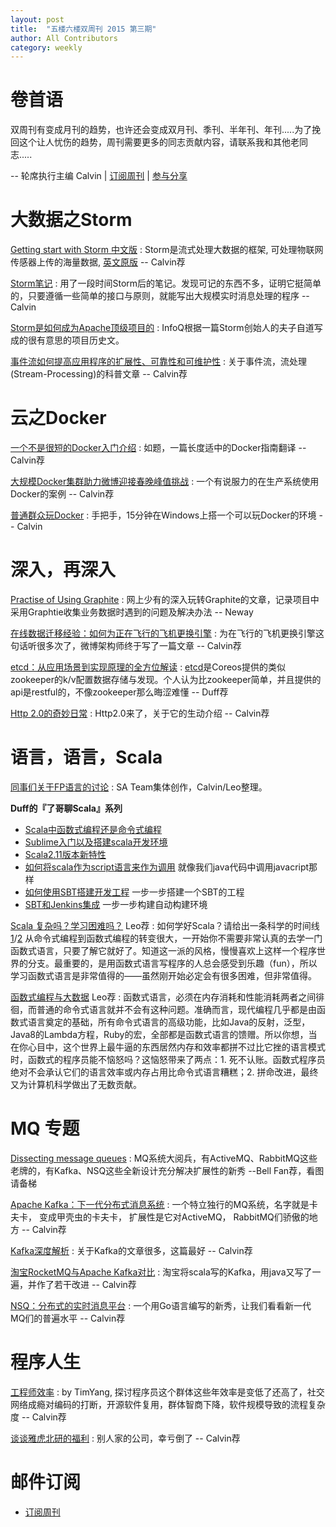 ```yaml
---
layout: post
title:  "五楼六楼双周刊 2015 第三期"
author: All Contributors
category: weekly
---
```


# 卷首语

双周刊有变成月刊的趋势，也许还会变成双月刊、季刊、半年刊、年刊.....为了挽回这个让人忧伤的趋势，周刊需要更多的同志贡献内容，请联系我和其他老同志.....

-- 轮席执行主编 Calvin \| [订阅周刊](http://f5f6.github.io/subscribe.html) \| [参与分享](http://f5f6.github.io/2014/12/28/welcome-to-jekyll/) 


# 大数据之Storm

[Getting start with Storm 中文版](http://ifeve.com/getting-started-with-stom-index/) 
: Storm是流式处理大数据的框架, 可处理物联网传感器上传的海量数据, [英文原版](http://it-ebooks.info/book/888/) -- Calvin荐

[Storm笔记](http://calvin1978.blogcn.com/articles/stormnotes.html) 
: 用了一段时间Storm后的笔记。发现可记的东西不多，证明它挺简单的，只要遵循一些简单的接口与原则，就能写出大规模实时消息处理的程序 -- Calvin

[Storm是如何成为Apache顶级项目的](http://www.infoq.com/cn/news/2014/10/storm-apache-top-level-project)
: InfoQ根据一篇Storm创始人的夫子自道写成的很有意思的项目历史文。

[事件流如何提高应用程序的扩展性、可靠性和可维护性](http://www.infoq.com/cn/articles/eventflow-app-scalability-reliability-maintainability)
: 关于事件流，流处理(Stream-Processing)的科普文章 -- Calvin荐

# 云之Docker

[一个不是很短的Docker入门介绍](http://dockerone.com/article/277)
: 如题，一篇长度适中的Docker指南翻译 -- Calvin荐

[大规模Docker集群助力微博迎接春晚峰值挑战](http://www.weibo.com/p/1001603811301997572906)
: 一个有说服力的在生产系统使用Docker的案例 -- Calvin荐

[普通群众玩Docker](http://calvin1978.blogcn.com/articles/begintodocker.html)
: 手把手，15分钟在Windows上搭一个可以玩Docker的环境 -- Calvin


# 深入，再深入

[Practise of Using Graphite](http://neway6655.github.io/graphite/2015/03/24/practise-of-using-graphite.html)
: 网上少有的深入玩转Graphite的文章，记录项目中采用Graphtie收集业务数据时遇到的问题及解决办法 -- Neway


[在线数据迁移经验：如何为正在飞行的飞机更换引擎](http://www.infoq.com/cn/articles/online-data-migration-experience)
: 为在飞行的飞机更换引擎这句话听很多次了，微博架构师终于写了一篇文章 -- Calvin荐

[etcd：从应用场景到实现原理的全方位解读](http://www.infoq.com/cn/articles/etcd-interpretation-application-scenario-implement-principle)
: [etcd](https://github.com/coreos/etcd)是Coreos提供的类似zookeeper的k/v配置数据存储与发现。个人认为比zookeeper简单，并且提供的api是restful的，不像zookeeper那么晦涩难懂 -- Duff荐

[Http 2.0的奇妙日常](http://www.alloyteam.com/2015/03/http2-0-di-qi-miao-ri-chang/)
: Http2.0来了，关于它的生动介绍 -- Calvin荐

# 语言，语言，Scala

[同事们关于FP语言的讨论](http://aleung.github.io/blog/2015/01/25/fp/)
: SA Team集体创作，Calvin/Leo整理。

**Duff的『了哥聊Scala』系列**

* [Scala中函数式编程还是命令式编程](http://duffqiu.github.io/blog/2015/02/05/fp-or-imperative-with-scala/)
* [Sublime入门以及搭建scala开发环境](http://duffqiu.github.io/blog/2015/02/25/sublime-startup/) 
* [Scala2.11版本新特性](http://duffqiu.github.io/blog/2015/03/02/scala211-overview/)
* [如何将scala作为script语言来作为调用](http://duffqiu.github.io/blog/2015/03/03/scala-script/) 就像我们java代码中调用javacript那样 
* [如何使用SBT搭建开发工程](http://duffqiu.github.io/blog/2015/02/10/sbt-for-new-user/) 一步一步搭建一个SBT的工程
* [SBT和Jenkins集成](http://duffqiu.github.io/blog/2015/02/23/integrate-sbt-project-jenkins/) 一步一步构建自动构建环境


[Scala 复杂吗？学习困难吗？](http://www.zhihu.com/question/27332932/answer/36205274) Leo荐
: 如何学好Scala？请给出一条科学的时间线 [1](http://www.zhihu.com/question/26707124/answer/36404470)/[2](http://www.zhihu.com/question/26707124/answer/36476090) 从命令式编程到函数式编程的转变很大，一开始你不需要非常认真的去学一门函数式语言，只要了解它就好了。知道这一派的风格，慢慢喜欢上这样一个程序世界的分支。最重要的，是用函数式语言写程序的人总会感受到乐趣（fun），所以学习函数式语言是非常值得的——虽然刚开始必定会有很多困难，但非常值得。

[函数式编程与大数据](http://www.zhihu.com/question/27630156/answer/37488883) Leo荐
: 函数式语言，必须在内存消耗和性能消耗两者之间徘徊，而普通的命令式语言就并不会有这种问题。准确而言，现代编程几乎都是由函数式语言奠定的基础，所有命令式语言的高级功能，比如Java的反射，泛型，Java8的Lambda方程，Ruby的宏，全部都是函数式语言的馈赠。所以你想，当在你心目中，这个世界上最牛逼的东西居然内存和效率都拼不过比它挫的语言模式时，函数式的程序员能不恼怒吗？这恼怒带来了两点：1. 死不认账。函数式程序员绝对不会承认它们的语言效率或内存占用比命令式语言糟糕；2. 拼命改进，最终又为计算机科学做出了无数贡献。

# MQ 专题

[Dissecting message queues](http://www.bravenewgeek.com/dissecting-message-queues/)
: MQ系统大阅兵，有ActiveMQ、RabbitMQ这些老牌的，有Kafka、NSQ这些全新设计充分解决扩展性的新秀 --Bell Fan荐，看图请备梯

[Apache Kafka：下一代分布式消息系统](http://www.infoq.com/cn/articles/apache-kafka)
: 一个特立独行的MQ系统，名字就是卡夫卡， 变成甲壳虫的卡夫卡， 扩展性是它对ActiveMQ， RabbitMQ们骄傲的地方 -- Calvin荐

[Kafka深度解析](http://www.jasongj.com/2015/01/02/Kafka%E6%B7%B1%E5%BA%A6%E8%A7%A3%E6%9E%90/)
: 关于Kafka的文章很多，这篇最好 -- Calvin荐

[淘宝RocketMQ与Apache Kafka对比](https://github.com/alibaba/RocketMQ/wiki/rmq_vs_kafka)
: 淘宝将scala写的Kafka，用java又写了一遍，并作了若干改进 -- Calvin荐

[NSQ：分布式的实时消息平台](http://www.infoq.com/cn/news/2015/02/nsq-distributed-message-platform)
: 一个用Go语言编写的新秀，让我们看看新一代MQ们的普遍水平 -- Calvin荐

# 程序人生

[工程师效率](http://timyang.net/tao/productive-programmer-2)
: by TimYang, 探讨程序员这个群体这些年效率是变低了还高了，社交网络成瘾对编码的打断，开源软件复用，群体智商下降，软件规模导致的流程复杂度 -- Calvin荐

[谈谈雅虎北研的福利](http://itindex.net/detail/53013-%E9%9B%85%E8%99%8E-%E7%A6%8F%E5%88%A9)
: 别人家的公司，幸亏倒了 -- Calvin荐

# 邮件订阅

- [订阅周刊](http://f5f6.github.io/subscribe.html)


